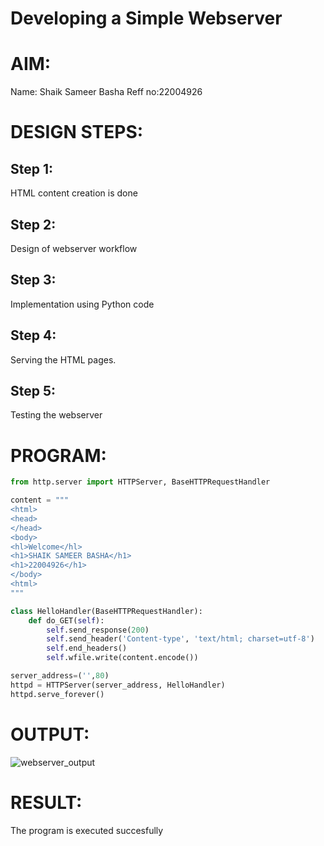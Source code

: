 # Developing a Simple Webserver

# AIM:

Name: Shaik Sameer Basha
Reff no:22004926

# DESIGN STEPS:

## Step 1:

HTML content creation is done

## Step 2:

Design of webserver workflow

## Step 3:

Implementation using Python code

## Step 4:

Serving the HTML pages.

## Step 5:

Testing the webserver

# PROGRAM:
```python
from http.server import HTTPServer, BaseHTTPRequestHandler

content = """
<html>
<head>
</head>
<body>
<hl>Welcome</hl>
<h1>SHAIK SAMEER BASHA</h1>
<h1>22004926</h1>
</body>
<html>
"""

class HelloHandler(BaseHTTPRequestHandler):
    def do_GET(self):
        self.send_response(200)
        self.send_header('Content-type', 'text/html; charset=utf-8')
        self.end_headers()
        self.wfile.write(content.encode())

server_address=('',80)
httpd = HTTPServer(server_address, HelloHandler)
httpd.serve_forever()        
```
# OUTPUT:
![webserver_output](https://user-images.githubusercontent.com/118707756/215324943-9e1a5dea-394f-4e31-a666-044081d755e9.png)
# RESULT:

The program is executed succesfully
